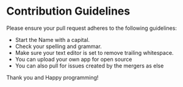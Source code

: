 # Contribution Guidelines

Please ensure your pull request adheres to the following guidelines:

- Start the Name with a capital.
- Check your spelling and grammar.
- Make sure your text editor is set to remove trailing whitespace.
- You can upload your own app for open source
- You can also pull for issues created by the mergers as else 

Thank you and Happy programming!
